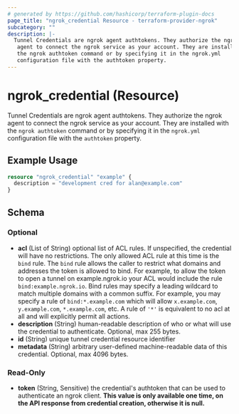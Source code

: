 ```yaml
---
# generated by https://github.com/hashicorp/terraform-plugin-docs
page_title: "ngrok_credential Resource - terraform-provider-ngrok"
subcategory: ""
description: |-
  Tunnel Credentials are ngrok agent authtokens. They authorize the ngrok
   agent to connect the ngrok service as your account. They are installed with
   the ngrok authtoken command or by specifying it in the ngrok.yml
   configuration file with the authtoken property.
---
```


# ngrok_credential (Resource)

Tunnel Credentials are ngrok agent authtokens. They authorize the ngrok
 agent to connect the ngrok service as your account. They are installed with
 the `ngrok authtoken` command or by specifying it in the `ngrok.yml`
 configuration file with the `authtoken` property.

## Example Usage

```terraform
resource "ngrok_credential" "example" {
  description = "development cred for alan@example.com"
}
```

<!-- schema generated by tfplugindocs -->
## Schema

### Optional

- **acl** (List of String) optional list of ACL rules. If unspecified, the credential will have no restrictions. The only allowed ACL rule at this time is the `bind` rule. The `bind` rule allows the caller to restrict what domains and addresses the token is allowed to bind. For example, to allow the token to open a tunnel on example.ngrok.io your ACL would include the rule `bind:example.ngrok.io`. Bind rules may specify a leading wildcard to match multiple domains with a common suffix. For example, you may specify a rule of `bind:*.example.com` which will allow `x.example.com`, `y.example.com`, `*.example.com`, etc. A rule of `'*'` is equivalent to no acl at all and will explicitly permit all actions.
- **description** (String) human-readable description of who or what will use the credential to authenticate. Optional, max 255 bytes.
- **id** (String) unique tunnel credential resource identifier
- **metadata** (String) arbitrary user-defined machine-readable data of this credential. Optional, max 4096 bytes.

### Read-Only

- **token** (String, Sensitive) the credential's authtoken that can be used to authenticate an ngrok client. **This value is only available one time, on the API response from credential creation, otherwise it is null.**


